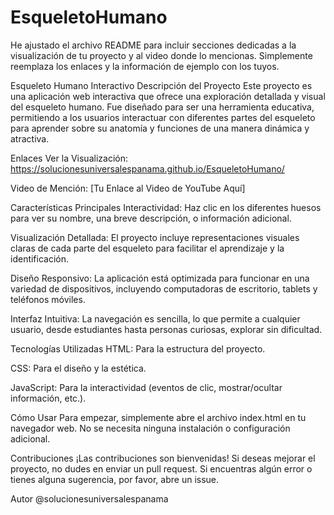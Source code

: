 # EsqueletoHumano
He ajustado el archivo README para incluir secciones dedicadas a la visualización de tu proyecto y al video donde lo mencionas. Simplemente reemplaza los enlaces y la información de ejemplo con los tuyos.

Esqueleto Humano Interactivo
Descripción del Proyecto
Este proyecto es una aplicación web interactiva que ofrece una exploración detallada y visual del esqueleto humano. Fue diseñado para ser una herramienta educativa, permitiendo a los usuarios interactuar con diferentes partes del esqueleto para aprender sobre su anatomía y funciones de una manera dinámica y atractiva.

Enlaces
Ver la Visualización: https://solucionesuniversalespanama.github.io/EsqueletoHumano/

Video de Mención: [Tu Enlace al Video de YouTube Aquí]

Características Principales
Interactividad: Haz clic en los diferentes huesos para ver su nombre, una breve descripción, o información adicional.

Visualización Detallada: El proyecto incluye representaciones visuales claras de cada parte del esqueleto para facilitar el aprendizaje y la identificación.

Diseño Responsivo: La aplicación está optimizada para funcionar en una variedad de dispositivos, incluyendo computadoras de escritorio, tablets y teléfonos móviles.

Interfaz Intuitiva: La navegación es sencilla, lo que permite a cualquier usuario, desde estudiantes hasta personas curiosas, explorar sin dificultad.

Tecnologías Utilizadas
HTML: Para la estructura del proyecto.

CSS: Para el diseño y la estética.

JavaScript: Para la interactividad (eventos de clic, mostrar/ocultar información, etc.).

Cómo Usar
Para empezar, simplemente abre el archivo index.html en tu navegador web. No se necesita ninguna instalación o configuración adicional.

Contribuciones
¡Las contribuciones son bienvenidas! Si deseas mejorar el proyecto, no dudes en enviar un pull request. Si encuentras algún error o tienes alguna sugerencia, por favor, abre un issue.

Autor
@solucionesuniversalespanama
